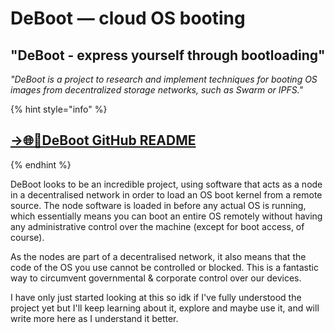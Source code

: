 # DeBoot — cloud OS booting

## "DeBoot - express yourself through bootloading"

_"DeBoot is a project to research and implement techniques for booting OS images from decentralized storage networks, such as Swarm or IPFS."_

{% hint style="info" %}
## &#x20;[→🌐🔗DeBoot GitHub README](https://github.com/debootdevs/deboot)&#x20;
{% endhint %}

DeBoot looks to be an incredible project, using software that acts as a node in a decentralised network in order to load an OS boot kernel from a remote source. The node software is loaded in before any actual OS is running, which essentially means you can boot an entire OS remotely without having any administrative control over the machine (except for boot access, of course).

As the nodes are part of a decentralised network, it also means that the code of the OS you use cannot be controlled or blocked. This is a fantastic way to circumvent governmental & corporate control over our devices.&#x20;

I have only just started looking at this so idk if I've fully understood the project yet but I'll keep learning about it, explore and maybe use it, and will write more here as I understand it better.&#x20;
